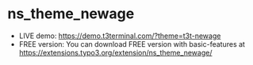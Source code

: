 # ns_theme_newage

- LIVE demo: https://demo.t3terminal.com/?theme=t3t-newage
- FREE version: You can download FREE version with basic-features at https://extensions.typo3.org/extension/ns_theme_newage/
